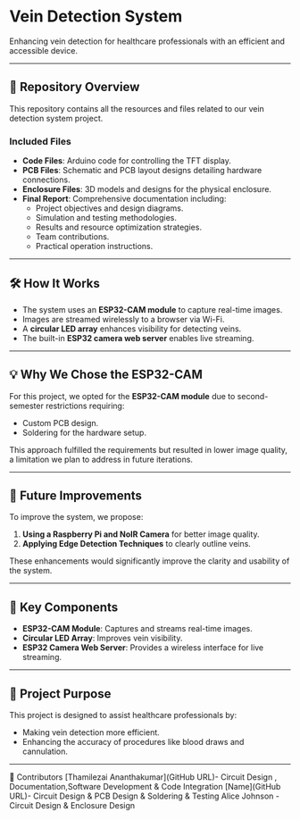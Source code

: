 # Vein Detection System  

Enhancing vein detection for healthcare professionals with an efficient and accessible device.  

---  

## 📂 Repository Overview  

This repository contains all the resources and files related to our vein detection system project.  

### **Included Files**  
- **Code Files**: Arduino code for controlling the TFT display.  
- **PCB Files**: Schematic and PCB layout designs detailing hardware connections.  
- **Enclosure Files**: 3D models and designs for the physical enclosure.  
- **Final Report**: Comprehensive documentation including:  
  - Project objectives and design diagrams.  
  - Simulation and testing methodologies.  
  - Results and resource optimization strategies.  
  - Team contributions.  
  - Practical operation instructions.  

---  

## 🛠️ How It Works  

- The system uses an **ESP32-CAM module** to capture real-time images.  
- Images are streamed wirelessly to a browser via Wi-Fi.  
- A **circular LED array** enhances visibility for detecting veins.  
- The built-in **ESP32 camera web server** enables live streaming.  

---

## 💡 Why We Chose the ESP32-CAM  

For this project, we opted for the **ESP32-CAM module** due to second-semester restrictions requiring:  
- Custom PCB design.  
- Soldering for the hardware setup.  

This approach fulfilled the requirements but resulted in lower image quality, a limitation we plan to address in future iterations.  

---

## 🚀 Future Improvements  

To improve the system, we propose:  
1. **Using a Raspberry Pi and NoIR Camera** for better image quality.  
2. **Applying Edge Detection Techniques** to clearly outline veins.  

These enhancements would significantly improve the clarity and usability of the system.  

---

## 🔑 Key Components  

- **ESP32-CAM Module**: Captures and streams real-time images.  
- **Circular LED Array**: Improves vein visibility.  
- **ESP32 Camera Web Server**: Provides a wireless interface for live streaming.  

---

## 🎯 Project Purpose  

This project is designed to assist healthcare professionals by:  
- Making vein detection more efficient.  
- Enhancing the accuracy of procedures like blood draws and cannulation.  

---
👥 Contributors
[Thamilezai Ananthakumar](GitHub URL)- Circuit Design , Documentation,Software Development & Code Integration
[Name](GitHub URL)- Circuit Design & PCB Design & Soldering & Testing
Alice Johnson - Circuit Design & Enclosure Design

